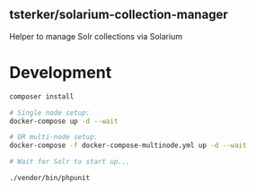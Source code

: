 
tsterker/solarium-collection-manager
----

Helper to manage Solr collections via Solarium


# Development

```sh
composer install

# Single node setup:
docker-compose up -d --wait

# OR multi-node setup:
docker-compose -f docker-compose-multinode.yml up -d --wait

# Wait for Solr to start up...

./vendor/bin/phpunit
```
